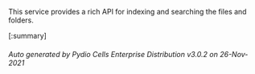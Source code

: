 






This service provides a rich API for indexing and searching the files and folders.

[:summary]

###### Auto generated by Pydio Cells Enterprise Distribution v3.0.2 on 26-Nov-2021
